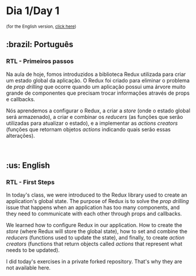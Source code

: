 # Dia 1/Day 1

<small>(for the English version, <a href="#en">click here</a>)</small>

<h2>:brazil: Português</h2>
<h3>RTL - Primeiros passos</h3>
<p>Na aula de hoje, fomos introduzidos a biblioteca Redux utilizada para criar um estado global da aplicação. O Redux foi criado para eliminar o problema de <em>prop drilling</em> que ocorre quando um aplicação possui uma árvore muito grande de componentes que precisam trocar informações através de props e callbacks.</p>
<p>Nós aprendemos a configurar o Redux, a criar a <em>store</em> (onde o estado global será armazenado), a criar e combinar os <em>reducers</em> (as funções que serão utilizadas para atualizar o estado), e a implementar as <em>actions creators</em> (funções que retornam objetos <em>actions</em> indicando quais serão essas alterações).</p>
<br>

<h2 id="en">:us: English</h2>
<h3>RTL - First Steps</h3>
<p>In today's class, we were introduced to the Redux library used to create an application's global state. The purpose of Redux is to solve the <em>prop drilling</em> issue that happens when an application has too many components, and they need to communicate with each other through props and callbacks.</p>
<p>We learned how to configure Redux in our application. How to create the <em>store</em> (where Redux will store the global state), how to set and combine the <em>reducers</em> (functions used to update the state), and finally, to create <em>action creators</em> (functions that return objects called <em>actions</em> that represent what needs to be updated).</p>
<p>I did today's exercises in a private forked repository. That's why they are not available here.</p>
